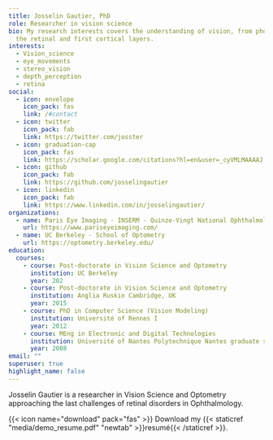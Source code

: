 ```yaml
---
title: Josselin Gautier, PhD
role: Researcher in vision science
bio: My research interests covers the understanding of vision, from photons to
  the retinal and first cortical layers.
interests:
  - Vision_science
  - eye_movements
  - stereo_vision
  - depth_perception
  - retina
social:
  - icon: envelope
    icon_pack: fas
    link: /#contact
  - icon: twitter
    icon_pack: fab
    link: https://twitter.com/josster
  - icon: graduation-cap
    icon_pack: fas
    link: https://scholar.google.com/citations?hl=en&user=_cyVMLMAAAAJ
  - icon: github
    icon_pack: fab
    link: https://github.com/josselingautier
  - icon: linkedin
    icon_pack: fab
    link: https://www.linkedin.com/in/josselingautier/
organizations:
  - name: Paris Eye Imaging - INSERM - Quinze-Vingt National Ophthalmology Hospital
    url: https://www.pariseyeimaging.com/
  - name: UC Berkeley - School of Optometry
    url: https://optometry.berkeley.edu/
education:
  courses:
    - course: Post-doctorate in Vision Science and Optometry
      institution: UC Berkeley
      year: 202
    - course: Post-doctorate in Vision Science and Optometry
      institution: Anglia Ruskin Cambridge, UK
      year: 2015
    - course: PhD in Computer Science (Vision Modeling)
      institution: Université of Rennes I
      year: 2012
    - course: MEng in Electronic and Digital Technologies
      institution: Université of Nantes Polytechnique Nantes graduate school
      year: 2008
email: ""
superuser: true
highlight_name: false
---
```

Josselin Gautier is a researcher in Vision Science and Optometry approaching the last  challenges of retinal disorders in Ophthalmology.



{{< icon name="download" pack="fas" >}} Download my {{< staticref "media/demo_resume.pdf" "newtab" >}}resumé{{< /staticref >}}.